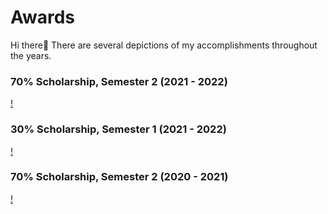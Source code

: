 # Awards

Hi there👋 There are several depictions of my accomplishments throughout the years.

### 70% Scholarship, Semester 2 (2021 - 2022)
[!](https://res.cloudinary.com/drqbhj6ft/image/upload/v1735768121/learning-webdev-blog/1_pluwn8.png)

### 30% Scholarship, Semester 1 (2021 - 2022)
[!](https://res.cloudinary.com/drqbhj6ft/image/upload/v1735768120/learning-webdev-blog/2_tztlui.png)

### 70% Scholarship, Semester 2 (2020 - 2021)
[!](https://res.cloudinary.com/drqbhj6ft/image/upload/v1735768121/learning-webdev-blog/3_vvqrp6.png)
